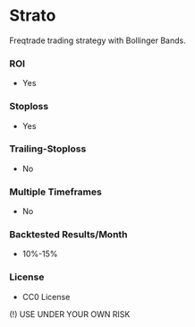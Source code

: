 # Strato
Freqtrade trading strategy with Bollinger Bands.


### ROI
* Yes

### Stoploss 
* Yes

### Trailing-Stoploss
* No

### Multiple Timeframes
* No

### Backtested Results/Month
* 10%-15%

### License
* CC0 License

(!) USE UNDER YOUR OWN RISK
